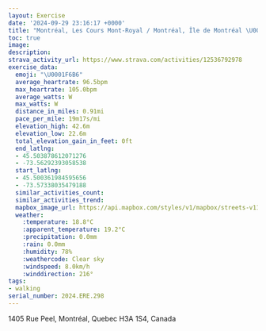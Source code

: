 ```yaml
---
layout: Exercise
date: '2024-09-29 23:16:17 +0000'
title: "Montréal, Les Cours Mont-Royal / Montréal, Île de Montréal \U0001F6B6"
toc: true
image:
description:
strava_activity_url: https://www.strava.com/activities/12536792978
exercise_data:
  emoji: "\U0001F6B6"
  average_heartrate: 96.5bpm
  max_heartrate: 105.0bpm
  average_watts: W
  max_watts: W
  distance_in_miles: 0.91mi
  pace_per_mile: 19m17s/mi
  elevation_high: 42.6m
  elevation_low: 22.6m
  total_elevation_gain_in_feet: 0ft
  end_latlng:
  - 45.503878612071276
  - -73.56292393058538
  start_latlng:
  - 45.500361984595656
  - -73.57338035479188
  similar_activities_count:
  similar_activities_trend:
  mapbox_image_url: https://api.mapbox.com/styles/v1/mapbox/streets-v11/static/path-5+787af2-1.0(_%60vtGlg%60%60MFu%40COISyAwA%7B%40iAkAy%40eBcBW%5BO_%40Io%40Dq%40Lk%40b%40eATo%40Hm%40%3FQCKMMu%40e%40%7B%40y%40yAaAKMAMNw%40%3FMCGMGc%40Iy%40e%40a%40_%40IMEQ),pin-s-s+e5b22e(-73.57063,45.5016),pin-s-f+89ae00(-73.56459,45.504990000000014)/auto/800x800?access_token=pk.eyJ1Ijoiam9zaGJlY2ttYW4iLCJhIjoiY205eWR2aDd1MWZ6djJrbXc4a3M0bWZleiJ9.XiG9OWkNcZk2QzjJbxLB4A
  weather:
    :temperature: 18.8°C
    :apparent_temperature: 19.2°C
    :precipitation: 0.0mm
    :rain: 0.0mm
    :humidity: 78%
    :weathercode: Clear sky
    :windspeed: 8.0km/h
    :winddirection: 216°
tags:
- walking
serial_number: 2024.ERE.298
---
```

1405 Rue Peel, Montréal, Quebec H3A 1S4, Canada
